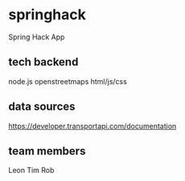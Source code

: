 springhack
==========

Spring Hack App

tech backend
------------

node.js
openstreetmaps
html/js/css

data sources
------------

https://developer.transportapi.com/documentation

team members
------------

Leon
Tim
Rob